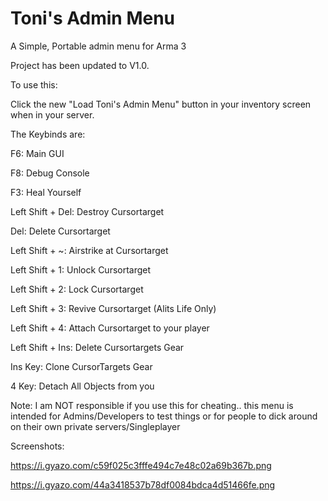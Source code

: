 # Toni's Admin Menu
A Simple, Portable admin menu for Arma 3 

Project has been updated to V1.0. 

To use this: 

Click the new  "Load Toni's Admin Menu" button in your inventory screen when in your server.


The Keybinds are:

F6:  Main GUI

F8: Debug Console

F3: Heal Yourself

Left Shift + Del: Destroy Cursortarget 

Del: Delete Cursortarget 

Left Shift + ~: Airstrike at Cursortarget

Left Shift + 1:  Unlock Cursortarget 

Left Shift + 2:  Lock Cursortarget 

Left Shift + 3: Revive Cursortarget (Alits Life Only) 

Left Shift + 4: Attach Cursortarget to your player

Left Shift + Ins: Delete Cursortargets Gear 

Ins Key: Clone CursorTargets Gear

4 Key: Detach All Objects from you


Note: I am NOT responsible if you use this for cheating.. this menu is intended for Admins/Developers to test things or for people to dick around on their own private servers/Singleplayer 


Screenshots:

https://i.gyazo.com/c59f025c3fffe494c7e48c02a69b367b.png

https://i.gyazo.com/44a3418537b78df0084bdca4d51466fe.png
